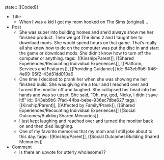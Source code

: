 state:: [[Coded]]

- Title
	- When I was a kid I got my mom hooked on The Sims (original)...
- Post
	- She was super into building homes and she’d always show me her finished product. Then we got The Sims 2 and I taught her to download mods. She would spend hours on that game. That’s really all she knew how to do on the computer was put the disc in and start the game or download mods. She didn’t know how to turn off the computer or anything.
	  tags:: [[Kinship/Parent]], [[Shared Experiences/Recounting Individual Experiences]], [[Platform, Services and Features]], [[Providing Guidance]]
	  id:: 643eb9b6-ff46-4e69-95f2-43d81dd010a6
	- One time I decided to prank her when she was showing me her finished build. She was giving me a tour and I reached over and turned the monitor off and laughed. She collapsed her head into her hands and was so upset. She said, “Oh, my, god, Nicky, I didn’t save it!!”
	  id:: 643eb9b6-7fad-44ba-bebe-936ec7dbe627
	  tags:: [[Kinship/Parent]], [[Affected by Family/Prank]], [[Shared Experiences/Recounting Individual Experiences]] [[Social Outcomes/Building Shared Memories]]
	- I just kept laughing and reached over and turned the monitor back on and then died laughing.
	- One of my favorite memories that my mom and I still joke about to this day.
	  tags:: [[Kinship/Parent]], [[Social Outcomes/Building Shared Memories]]
- Comment
	- Is there an upvote for utterly wholesome??